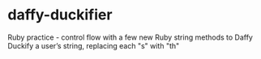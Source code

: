 # daffy-duckifier
Ruby practice - control flow with a few new Ruby string methods to Daffy Duckify a user’s string, replacing each "s" with "th"
